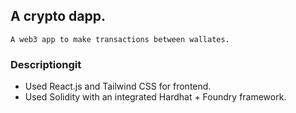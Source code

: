 ## A crypto dapp.
    A web3 app to make transactions between wallates. 

### Descriptiongit 
 - Used React.js and Tailwind CSS for frontend.
 - Used Solidity with an integrated Hardhat + Foundry framework.